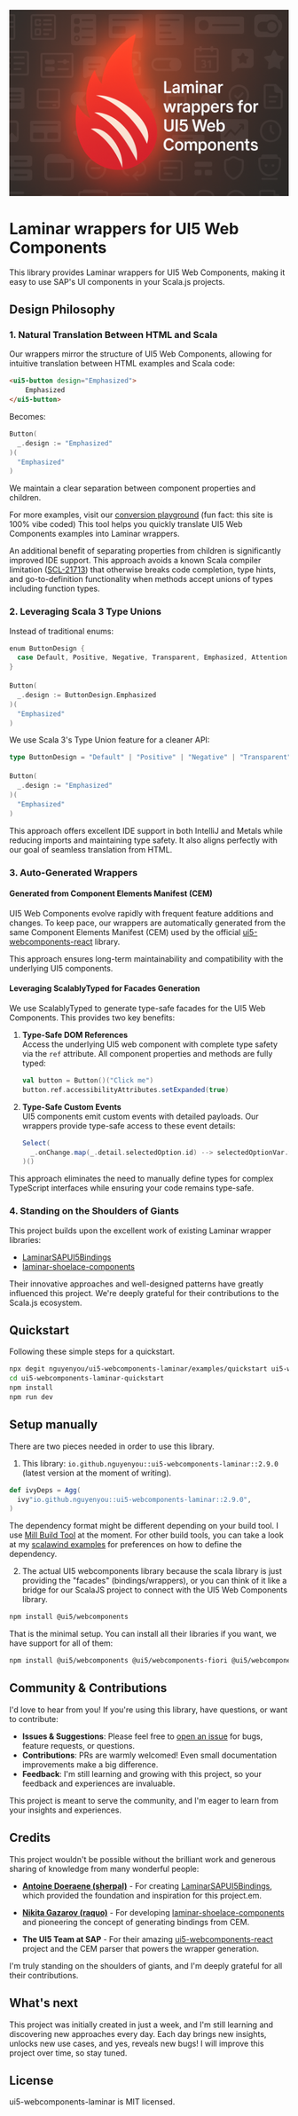 <p align="center">
  <img src="https://raw.githubusercontent.com/nguyenyou/ui5-webcomponents-laminar/main/.github/assets/banner.png" alt="Laminar wrappers for UI5 Web Components">
</p>

# Laminar wrappers for UI5 Web Components

This library provides Laminar wrappers for UI5 Web Components, making it easy to use SAP's UI components in your Scala.js projects.

## Design Philosophy

### 1. Natural Translation Between HTML and Scala

Our wrappers mirror the structure of UI5 Web Components, allowing for intuitive translation between HTML examples and Scala code:

```html
<ui5-button design="Emphasized">
    Emphasized
</ui5-button>
```

Becomes:

```scala
Button(
  _.design := "Emphasized"
)(
  "Emphasized"
)
```

We maintain a clear separation between component properties and children.

For more examples, visit our [conversion playground](https://ui5webcomponents-to-laminar.vercel.app/) (fun fact: this site is 100% vibe coded) This tool helps you quickly translate UI5 Web Components examples into Laminar wrappers.

An additional benefit of separating properties from children is significantly improved IDE support. This approach avoids a known Scala compiler limitation ([SCL-21713](https://youtrack.jetbrains.com/issue/SCL-21713/Method-accepting-a-union-of-types-that-includes-a-Function-type-problems-with-go-to-definition-type-hints-and-autocomplete-Scala)) that otherwise breaks code completion, type hints, and go-to-definition functionality when methods accept unions of types including function types.

### 2. Leveraging Scala 3 Type Unions

Instead of traditional enums:

```scala
enum ButtonDesign {
  case Default, Positive, Negative, Transparent, Emphasized, Attention
}

Button(
  _.design := ButtonDesign.Emphasized
)(
  "Emphasized"
)
```

We use Scala 3's Type Union feature for a cleaner API:

```scala
type ButtonDesign = "Default" | "Positive" | "Negative" | "Transparent" | "Emphasized" | "Attention"

Button(
  _.design := "Emphasized"
)(
  "Emphasized"
)
```

This approach offers excellent IDE support in both IntelliJ and Metals while reducing imports and maintaining type safety. It also aligns perfectly with our goal of seamless translation from HTML.

### 3. Auto-Generated Wrappers

#### Generated from Component Elements Manifest (CEM)

UI5 Web Components evolve rapidly with frequent feature additions and changes. To keep pace, our wrappers are automatically generated from the same Component Elements Manifest (CEM) used by the official [ui5-webcomponents-react](https://github.com/SAP/ui5-webcomponents-react) library.

This approach ensures long-term maintainability and compatibility with the underlying UI5 components.

#### Leveraging ScalablyTyped for Facades Generation

We use ScalablyTyped to generate type-safe facades for the UI5 Web Components. This provides two key benefits:

1. **Type-Safe DOM References**  
   Access the underlying UI5 web component with complete type safety via the `ref` attribute. All component properties and methods are fully typed:

   ```scala
   val button = Button()("Click me")
   button.ref.accessibilityAttributes.setExpanded(true)
   ```

2. **Type-Safe Custom Events**  
   UI5 components emit custom events with detailed payloads. Our wrappers provide type-safe access to these event details:

   ```scala
   Select(
     _.onChange.map(_.detail.selectedOption.id) --> selectedOptionVar.writer
   )()
   ```

This approach eliminates the need to manually define types for complex TypeScript interfaces while ensuring your code remains type-safe.

### 4. Standing on the Shoulders of Giants

This project builds upon the excellent work of existing Laminar wrapper libraries:

- [LaminarSAPUI5Bindings](https://github.com/sherpal/LaminarSAPUI5Bindings)
- [laminar-shoelace-components](https://github.com/raquo/laminar-shoelace-components)

Their innovative approaches and well-designed patterns have greatly influenced this project. We're deeply grateful for their contributions to the Scala.js ecosystem.

## Quickstart

Following these simple steps for a quickstart.

```sh
npx degit nguyenyou/ui5-webcomponents-laminar/examples/quickstart ui5-webcomponents-laminar-quickstart
cd ui5-webcomponents-laminar-quickstart
npm install
npm run dev
```

## Setup manually

There are two pieces needed in order to use this library.

1. This library: `io.github.nguyenyou::ui5-webcomponents-laminar::2.9.0` (latest version at the moment of writing).

```scala
def ivyDeps = Agg(
  ivy"io.github.nguyenyou::ui5-webcomponents-laminar::2.9.0",
)
```

The dependency format might be different depending on your build tool. I use [Mill Build Tool](https://github.com/com-lihaoyi/mill) at the moment. For other build tools, you can take a look at my [scalawind examples](https://github.com/nguyenyou/scalawind/tree/main/examples) for preferences on how to define the dependency.

2. The actual UI5 webcomponents library because the scala library is just providing the "facades" (bindings/wrappers), or you can think of it like a bridge for our ScalaJS project to connect with the UI5 Web Components library.

```sh
npm install @ui5/webcomponents
```

That is the minimal setup. You can install all their libraries if you want, we have support for all of them:

```sh
npm install @ui5/webcomponents @ui5/webcomponents-fiori @ui5/webcomponents-ai @ui5/webcomponents-compat
```

## Community & Contributions

I'd love to hear from you! If you're using this library, have questions, or want to contribute:

- **Issues & Suggestions**: Please feel free to [open an issue](https://github.com/nguyenyou/ui5-webcomponents-laminar/issues) for bugs, feature requests, or questions.
- **Contributions**: PRs are warmly welcomed! Even small documentation improvements make a big difference.
- **Feedback**: I'm still learning and growing with this project, so your feedback and experiences are invaluable.

This project is meant to serve the community, and I'm eager to learn from your insights and experiences.

## Credits

This project wouldn't be possible without the brilliant work and generous sharing of knowledge from many wonderful people:

- **[Antoine Doeraene (sherpal)](https://github.com/sherpal)** - For creating [LaminarSAPUI5Bindings](https://github.com/sherpal/LaminarSAPUI5Bindings), which provided the foundation and inspiration for this project.em.

- **[Nikita Gazarov (raquo)](https://github.com/raquo)** - For developing [laminar-shoelace-components](https://github.com/raquo/laminar-shoelace-components) and pioneering the concept of generating bindings from CEM.

- **The UI5 Team at SAP** - For their amazing [ui5-webcomponents-react](https://github.com/SAP/ui5-webcomponents-react) project and the CEM parser that powers the wrapper generation.

I'm truly standing on the shoulders of giants, and I'm deeply grateful for all their contributions.

## What's next

This project was initially created in just a week, and I'm still learning and discovering new approaches every day. Each day brings new insights, unlocks new use cases, and yes, reveals new bugs! I will improve this project over time, so stay tuned.

## License

ui5-webcomponents-laminar is MIT licensed.

